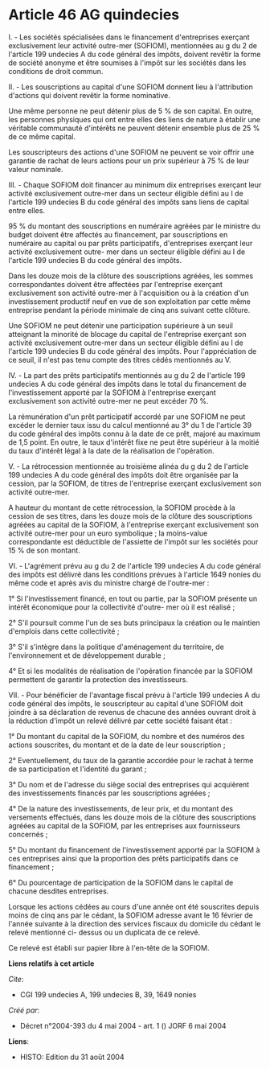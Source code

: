 # Article 46 AG quindecies

I. - Les sociétés spécialisées dans le financement d'entreprises exerçant exclusivement leur activité outre-mer (SOFIOM),
mentionnées au g du 2 de l'article 199 undecies A du code général des impôts, doivent revêtir la forme de société anonyme et
être soumises à l'impôt sur les sociétés dans les conditions de droit commun.

II. - Les souscriptions au capital d'une SOFIOM donnent lieu à l'attribution d'actions qui doivent revêtir la forme
nominative.

Une même personne ne peut détenir plus de 5 % de son capital. En outre, les personnes physiques qui ont entre elles des liens
de nature à établir une véritable communauté d'intérêts ne peuvent détenir ensemble plus de 25 % de ce même capital.

Les souscripteurs des actions d'une SOFIOM ne peuvent se voir offrir une garantie de rachat de leurs actions pour un prix
supérieur à 75 % de leur valeur nominale.

III. - Chaque SOFIOM doit financer au minimum dix entreprises exerçant leur activité exclusivement outre-mer dans un secteur
éligible défini au I de l'article 199 undecies B du code général des impôts sans liens de capital entre elles.

95 % du montant des souscriptions en numéraire agréées par le ministre du budget doivent être affectés au financement, par
souscriptions en numéraire au capital ou par prêts participatifs, d'entreprises exerçant leur activité exclusivement outre-
mer dans un secteur éligible défini au I de l'article 199 undecies B du code général des impôts.

Dans les douze mois de la clôture des souscriptions agréées, les sommes correspondantes doivent être affectées par
l'entreprise exerçant exclusivement son activité outre-mer à l'acquisition ou à la création d'un investissement productif
neuf en vue de son exploitation par cette même entreprise pendant la période minimale de cinq ans suivant cette clôture.

Une SOFIOM ne peut détenir une participation supérieure à un seuil atteignant la minorité de blocage du capital de
l'entreprise exerçant son activité exclusivement outre-mer dans un secteur éligible défini au I de l'article 199 undecies B
du code général des impôts. Pour l'appréciation de ce seuil, il n'est pas tenu compte des titres cédés mentionnés au V.

IV. - La part des prêts participatifs mentionnés au g du 2 de l'article 199 undecies A du code général des impôts dans le
total du financement de l'investissement apporté par la SOFIOM à l'entreprise exerçant exclusivement son activité outre-mer
ne peut excéder 70 %.

La rémunération d'un prêt participatif accordé par une SOFIOM ne peut excéder le dernier taux issu du calcul mentionné au 3°
du 1 de l'article 39 du code général des impôts connu à la date de ce prêt, majoré au maximum de 1,5 point. En outre, le taux
d'intérêt fixe ne peut être supérieur à la moitié du taux d'intérêt légal à la date de la réalisation de l'opération.

V. - La rétrocession mentionnée au troisième alinéa du g du 2 de l'article 199 undecies A du code général des impôts doit
être organisée par la cession, par la SOFIOM, de titres de l'entreprise exerçant exclusivement son activité outre-mer.

A hauteur du montant de cette rétrocession, la SOFIOM procède à la cession de ses titres, dans les douze mois de la clôture
des souscriptions agréées au capital de la SOFIOM, à l'entreprise exerçant exclusivement son activité outre-mer pour un euro
symbolique ; la moins-value correspondante est déductible de l'assiette de l'impôt sur les sociétés pour 15 % de son montant.

VI. - L'agrément prévu au g du 2 de l'article 199 undecies A du code général des impôts est délivré dans les conditions
prévues à l'article 1649 nonies du même code et après avis du ministre chargé de l'outre-mer :

1° Si l'investissement financé, en tout ou partie, par la SOFIOM présente un intérêt économique pour la collectivité d'outre-
mer où il est réalisé ;

2° S'il poursuit comme l'un de ses buts principaux la création ou le maintien d'emplois dans cette collectivité ;

3° S'il s'intègre dans la politique d'aménagement du territoire, de l'environnement et de développement durable ;

4° Et si les modalités de réalisation de l'opération financée par la SOFIOM permettent de garantir la protection des
investisseurs.

VII. - Pour bénéficier de l'avantage fiscal prévu à l'article 199 undecies A du code général des impôts, le souscripteur au
capital d'une SOFIOM doit joindre à sa déclaration de revenus de chacune des années ouvrant droit à la réduction d'impôt un
relevé délivré par cette société faisant état :

1° Du montant du capital de la SOFIOM, du nombre et des numéros des actions souscrites, du montant et de la date de leur
souscription ;

2° Eventuellement, du taux de la garantie accordée pour le rachat à terme de sa participation et l'identité du garant ;

3° Du nom et de l'adresse du siège social des entreprises qui acquièrent des investissements financés par les souscriptions
agréées ;

4° De la nature des investissements, de leur prix, et du montant des versements effectués, dans les douze mois de la clôture
des souscriptions agréées au capital de la SOFIOM, par les entreprises aux fournisseurs concernés ;

5° Du montant du financement de l'investissement apporté par la SOFIOM à ces entreprises ainsi que la proportion des prêts
participatifs dans ce financement ;

6° Du pourcentage de participation de la SOFIOM dans le capital de chacune desdites entreprises.

Lorsque les actions cédées au cours d'une année ont été souscrites depuis moins de cinq ans par le cédant, la SOFIOM adresse
avant le 16 février de l'année suivante à la direction des services fiscaux du domicile du cédant le relevé mentionné ci-
dessus ou un duplicata de ce relevé.

Ce relevé est établi sur papier libre à l'en-tête de la SOFIOM.

**Liens relatifs à cet article**

_Cite_:

  - CGI 199 undecies A, 199 undecies B, 39, 1649 nonies

_Créé par_:

  - Décret n°2004-393 du 4 mai 2004 - art. 1 () JORF 6 mai 2004

**Liens**:

  - HISTO: Edition du 31 août 2004
